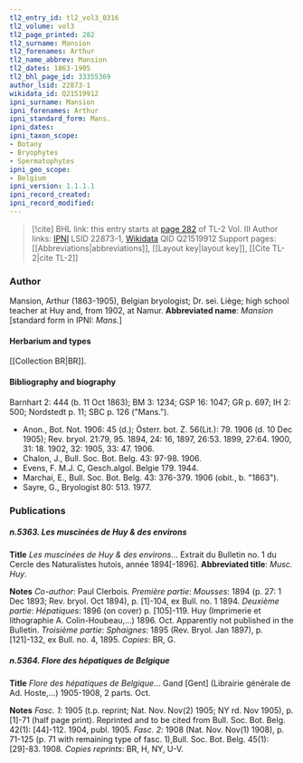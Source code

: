 ```yaml
---
tl2_entry_id: tl2_vol3_0316
tl2_volume: vol3
tl2_page_printed: 282
tl2_surname: Mansion
tl2_forenames: Arthur
tl2_name_abbrev: Mansion
tl2_dates: 1863-1905
tl2_bhl_page_id: 33355369
author_lsid: 22873-1
wikidata_id: Q21519912
ipni_surname: Mansion
ipni_forenames: Arthur
ipni_standard_form: Mans.
ipni_dates: 
ipni_taxon_scope: 
- Botany
- Bryophytes
- Spermatophytes
ipni_geo_scope: 
- Belgium
ipni_version: 1.1.1.1
ipni_record_created: 
ipni_record_modified:
---
```


> [!cite] BHL link: this entry starts at [page 282](https://www.biodiversitylibrary.org/page/33355369) of TL-2 Vol. III
> Author links: [IPNI](https://www.ipni.org/a/22873-1) LSID 22873-1, [Wikidata](https://www.wikidata.org/wiki/Q21519912) QID Q21519912
> Support pages: [[Abbreviations|abbreviations]], [[Layout key|layout key]], [[Cite TL-2|cite TL-2]]

### Author

Mansion, Arthur (1863-1905), Belgian bryologist; Dr. sei. Liège; high school teacher at Huy and, from 1902, at Namur. 
**Abbreviated name**: *Mansion* \[standard form in IPNI: *Mans.*\]

#### Herbarium and types

[[Collection BR|BR]].

#### Bibliography and biography

Barnhart 2: 444 (b. 11 Oct 1863); BM 3: 1234; GSP 16: 1047; GR p. 697; IH 2: 500; Nordstedt p. 11; SBC p. 126 ("Mans.").
- Anon., Bot. Not. 1906: 45 (d.); Österr. bot. Z. 56(Lit.): 79. 1906 (d. 10 Dec 1905); Rev. bryol. 21:79, 95. 1894, 24: 16, 1897, 26:53. 1899, 27:64. 1900, 31: 18. 1902, 32: 1905, 33: 47. 1906.
- Chalon, J., Bull. Soc. Bot. Belg. 43: 97-98. 1906.
- Evens, F. M.J. C, Gesch.algol. Belgie 179. 1944.
- Marchai, E., Bull. Soc. Bot. Belg. 43: 376-379. 1906 (obit., b. "1863").
- Sayre, G., Bryologist 80: 513. 1977.

### Publications

##### n.5363. Les muscinées de Huy & des environs

**Title**
*Les muscinées de Huy & des environs*... Extrait du Bulletin no. 1 du Cercle des Naturalistes hutois, année 1894\[-1896\].
**Abbreviated title**: *Musc. Huy*.

**Notes**
*Co-author*: Paul Clerbois.
*Première partie*: *Mousses*: 1894 (p. 27: 1 Dec 1893; Rev. bryol. Oct 1894), p. \[1\]-104, ex Bull. no. 1 1894.
*Deuxième partie*: *Hépatiques*: 1896 (on cover) p. \[105\]-119. Huy (Imprimerie et lithographie A. Colin-Houbeau,...) 1896. Oct. Apparently not published in the Bulletin.
*Troisième partie*: *Sphaignes*: 1895 (Rev. Bryol. Jan 1897), p. \[121\]-132, ex Bull. no. 4, 1895.
*Copies*: BR, G.

##### n.5364. Flore des hépatiques de Belgique

**Title**
*Flore des hépatiques de Belgique*... Gand \[Gent\] (Librairie générale de Ad. Hoste,...) 1905-1908, 2 parts. Oct.

**Notes**
*Fasc. 1*: 1905 (t.p. reprint; Nat. Nov. Nov(2) 1905; NY rd. Nov 1905), p. \[1\]-71 (half page print). Reprinted and to be cited from Bull. Soc. Bot. Belg. 42(1): \[44\]-112. 1904, publ. 1905.
*Fasc. 2*: 1908 (Nat. Nov. Nov(1) 1908), p. 71-125 (p. 71 with remaining type of fasc. 1),Bull. Soc. Bot. Belg. 45(1): \[29\]-83. 1908.
*Copies reprints*: BR, H, NY, U-V.


